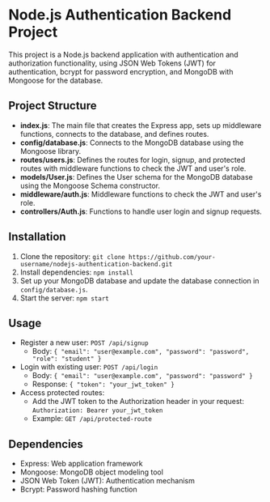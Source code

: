 # Node.js Authentication Backend Project

This project is a Node.js backend application with authentication and authorization functionality, using JSON Web Tokens (JWT) for authentication, bcrypt for password encryption, and MongoDB with Mongoose for the database.

## Project Structure

- **index.js**: The main file that creates the Express app, sets up middleware functions, connects to the database, and defines routes.
- **config/database.js**: Connects to the MongoDB database using the Mongoose library.
- **routes/users.js**: Defines the routes for login, signup, and protected routes with middleware functions to check the JWT and user's role.
- **models/User.js**: Defines the User schema for the MongoDB database using the Mongoose Schema constructor.
- **middleware/auth.js**: Middleware functions to check the JWT and user's role.
- **controllers/Auth.js**: Functions to handle user login and signup requests.

## Installation

1. Clone the repository: `git clone https://github.com/your-username/nodejs-authentication-backend.git`
2. Install dependencies: `npm install`
3. Set up your MongoDB database and update the database connection in `config/database.js`.
4. Start the server: `npm start`

## Usage

- Register a new user: `POST /api/signup`
  - Body: `{ "email": "user@example.com", "password": "password", "role": "student" }`
- Login with existing user: `POST /api/login`
  - Body: `{ "email": "user@example.com", "password": "password" }`
  - Response: `{ "token": "your_jwt_token" }`
- Access protected routes:
  - Add the JWT token to the Authorization header in your request: `Authorization: Bearer your_jwt_token`
  - Example: `GET /api/protected-route`

## Dependencies

- Express: Web application framework
- Mongoose: MongoDB object modeling tool
- JSON Web Token (JWT): Authentication mechanism
- Bcrypt: Password hashing function

